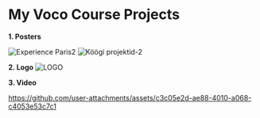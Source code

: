 # My Voco Course Projects

**1. Posters**

![Experience Paris2](https://github.com/user-attachments/assets/9b3976ba-619c-460d-a0d8-4d0266ec92d9)
![Köögi projektid-2](https://github.com/user-attachments/assets/4153b0cb-f8fb-4431-9f69-51c1ca7838bb)

**2. Logo**
![LOGO](https://github.com/user-attachments/assets/7f727ae2-b5a4-4c34-b4d9-625626015221)

**3. Video**

https://github.com/user-attachments/assets/c3c05e2d-ae88-4010-a068-c4053e53c7c1

